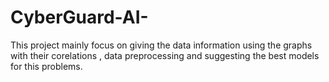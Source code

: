 # CyberGuard-AI-
This project mainly focus on giving the data information using the graphs with their corelations , data preprocessing   and suggesting the best models for this problems.
